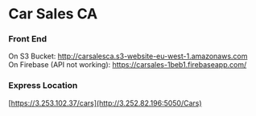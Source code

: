 # Car Sales CA
### Front End
On S3 Bucket: http://carsalesca.s3-website-eu-west-1.amazonaws.com <br>
On Firebase (API not working): https://carsales-1beb1.firebaseapp.com/

### Express Location
[https://3.253.102.37/cars](http://3.252.82.196:5050/Cars)
